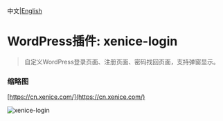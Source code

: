 中文|[English](README.md)

# WordPress插件: xenice-login
> 自定义WordPress登录页面、注册页面、密码找回页面，支持弹窗显示。

### 缩略图

[https://cn.xenice.com/](https://cn.xenice.com/)

![xenice-login](https://raw.githubusercontent.com/xenice/xenice-post-widgets/master/screenshot_cn.png)
